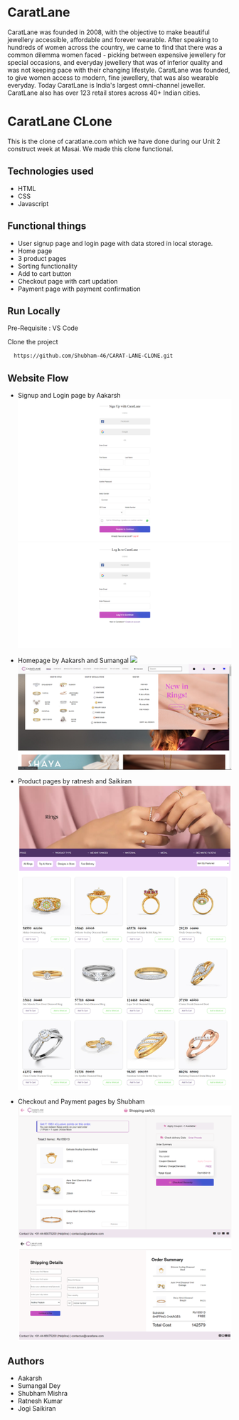 
# CaratLane

CaratLane was founded in 2008, with the objective to make beautiful jewellery accessible, affordable and forever wearable. After speaking to hundreds of women across the country, we came to find that there was a common dilemma women faced - picking between expensive jewellery for special occasions, and everyday jewellery that was of inferior quality and was not keeping pace with their changing lifestyle. CaratLane was founded, to give women access to modern, fine jewellery, that was also wearable everyday.
Today CaratLane is India's largest omni-channel jeweller. CaratLane also has over 123 retail stores across 40+ Indian cities.

# CaratLane CLone

This is the clone of caratlane.com which we have done during our Unit 2 construct week at Masai. We made this clone functional. 
## Technologies used

- HTML
- CSS
- Javascript

## Functional things

- User signup page and login page with data stored in local storage.
- Home page
- 3 product pages
- Sorting functionality
- Add to cart button
- Checkout page with cart updation 
- Payment page with payment confirmation


## Run Locally

Pre-Requisite : 
VS Code

Clone the project

```bash
  https://github.com/Shubham-46/CARAT-LANE-CLONE.git
```


## Website Flow

- Signup and Login page by Aakarsh
![](images/signup.png)
![](images/login.png)

- Homepage by Aakarsh and Sumangal
![](images/homepage.png)
![](images/homepage2.png)

- Product pages by ratnesh and Saikiran
![](images/product.png)

- Checkout and Payment pages by Shubham
![](images/checkout.png)
![](images/payment.png)


## Authors

- Aakarsh
- Sumangal Dey
- Shubham Mishra
- Ratnesh Kumar
- Jogi Saikiran


